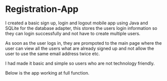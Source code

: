 # Registration-App

I created a basic sign up, login and logout mobile app using Java and SQLite for the database adapter, this stores the users login information so they can login successfully and not have to create multiple users.

As soon as the user logs in, they are prompoted to the main page where the user can view all the users what are already signed up and not allow the user to use the same email address twice etc.

I had made it basic and simple so users who are not technology friendly.

Below is the app working at full function.
